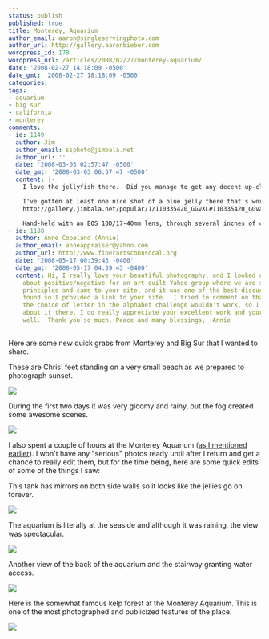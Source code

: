 ```yaml
---
status: publish
published: true
title: Monterey, Aquarium
author_email: aaron@singleservingphoto.com
author_url: http://gallery.aaronbieber.com
wordpress_id: 178
wordpress_url: /articles/2008/02/27/monterey-aquarium/
date: '2008-02-27 14:18:09 -0500'
date_gmt: '2008-02-27 18:18:09 -0500'
categories:
tags:
- aquarium
- big sur
- california
- monterey
comments:
- id: 1149
  author: Jim
  author_email: ssphoto@jimbala.net
  author_url: ''
  date: '2008-03-03 02:57:47 -0500'
  date_gmt: '2008-03-03 06:57:47 -0500'
  content: |-
    I love the jellyfish there.  Did you manage to get any decent up-close shots of the moon jellies without using a flash?  Those things continue to confound me because they have no well-defined edges for autofocus to work on and they move just a little too fast for the amount of light in the display to provide for a good shutter/aperture setting.

    I've gotten at least one nice shot of a blue jelly there that's worthy of display (imho):
    http://gallery.jimbala.net/popular/1/110335420_GGvXL#110335420_GGvXL-XL-LB

    Hand-held with an EOS 10D/17-40mm lens, through several inches of curved plexiglas.  I won't tell you how many other shots of the same exhibit got deleted. ;-)
- id: 1188
  author: Anne Copeland (Annie)
  author_email: anneappraiser@yahoo.com
  author_url: http://www.fiberartsconnsocal.org
  date: '2008-05-17 00:39:43 -0400'
  date_gmt: '2008-05-17 04:39:43 -0400'
  content: Hi, I really love your beautiful photography, and I looked up something
    about positive/negative for an art quilt Yahoo group where we are studying art
    principles and came to your site, and it was one of the best discussions I have
    found so I provided a link to your site.  I tried to comment on that page, but
    the choice of letter in the alphabet challenge wouldn't work, so I couldn't write
    about it there. I do really appreciate your excellent work and your writing as
    well.  Thank you so much. Peace and many blessings,  Annie
---
```

Here are some new quick grabs from Monterey and Big Sur that I wanted to
share.

These are Chris' feet standing on a very small beach as we prepared to
photograph sunset.

![](/ssp/24Feb08-01.jpg)

During the first two days it was very gloomy and rainy, but the fog
created some awesome scenes.

![](/ssp/24Feb08-05.jpg)

I also spent a couple of hours at the Monterey Aquarium ([as I mentioned
earlier](/articles/2008/02/26/big-sur-monterey-part-ii/)).
I won't have any "serious" photos ready until after I return and get a
chance to really edit them, but for the time being, here are some quick
edits of some of the things I saw:

This tank has mirrors on both side walls so it looks like the jellies go
on forever.

![](/ssp/24Feb08-02.jpg)

The aquarium is literally at the seaside and although it was raining,
the view was spectacular.

![](/ssp/24Feb08-03.jpg)

Another view of the back of the aquarium and the stairway granting water
access.

![](/ssp/24Feb08-04.jpg)

Here is the somewhat famous kelp forest at the Monterey Aquarium. This
is one of the most photographed and publicized features of the place.

![](/ssp/24Feb08-06.jpg)

